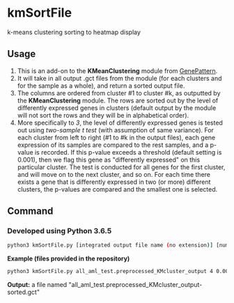 # kmSortFile
k-means clustering sorting to heatmap display

## Usage
1. This is an add-on to the **KMeanClustering** module from [GenePattern](https://genepattern.broadinstitute.org/gp/pages/login.jsf).
2. It will take in all output .gct files from the module (for each clusters and for the sample as a whole), and return a sorted output file.
3. The columns are ordered from cluster #1 to cluster #k, as outputted by the **KMeanClustering** module. The rows are sorted out by the level of differently expressed genes in clusters (default output by the module will not sort the rows and they will be in alphabetical order).
4. More specifically to *3*, the level of differently expressed genes is tested out using *two-sample t test* (with assumption of same variance). For each cluster from left to right (#1 to #k in the output files), each gene expression of its samples are  compared to the rest samples, and a p-value is recorded. If this p-value exceeds a threshold (default setting is 0.001), then we flag this gene as "differently expressed" on this particular cluster. The test is conducted for all genes for the first cluster, and will move on to the next cluster, and so on. For each time there exists a gene that is differently expressed in two (or more) different clusters, the p-values are compared and the smallest one is selected.

## Command
### Developed using Python 3.6.5
```bash
python3 kmSortFile.py [integrated output file name (no extension)] [number of clusters] [p value for t test, default: 0.005] [whether only output differentially expressed genes, default: 1]
```

**Example (files provided in the repository)**
```bash
python3 kmSortFile.py all_aml_test.preprocessed_KMcluster_output 4 0.005 1
```

**Output:**
a file named "all_aml_test.preprocessed_KMcluster_output-sorted.gct"
